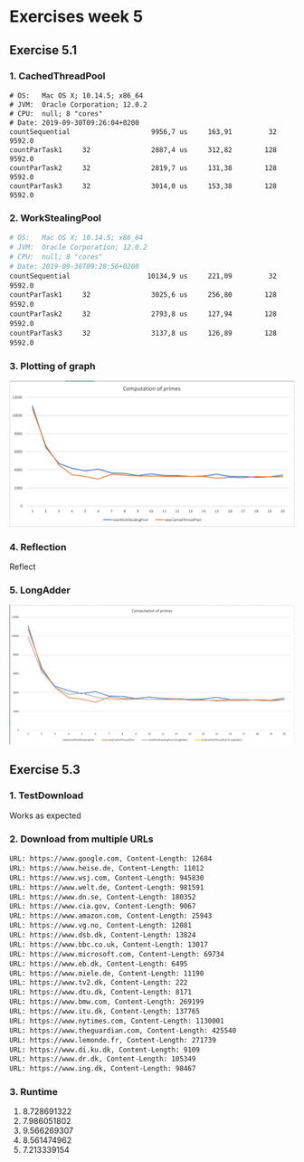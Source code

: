 # Exercises week 5

## Exercise 5.1

### 1. CachedThreadPool

```
# OS:   Mac OS X; 10.14.5; x86_64
# JVM:  Oracle Corporation; 12.0.2
# CPU:  null; 8 "cores"
# Date: 2019-09-30T09:26:04+0200
countSequential                    9956,7 us     163,91         32
9592.0
countParTask1     32               2887,4 us     312,82        128
9592.0
countParTask2     32               2819,7 us     131,38        128
9592.0
countParTask3     32               3014,0 us     153,38        128
9592.0
```

### 2. WorkStealingPool

```bash
# OS:   Mac OS X; 10.14.5; x86_64
# JVM:  Oracle Corporation; 12.0.2
# CPU:  null; 8 "cores"
# Date: 2019-09-30T09:28:56+0200
countSequential                   10134,9 us     221,09         32
9592.0
countParTask1     32               3025,6 us     256,80        128
9592.0
countParTask2     32               2793,8 us     127,94        128
9592.0
countParTask3     32               3137,8 us     126,89        128
9592.0
```

### 3. Plotting of graph

![Computation of primes](plot.png)

### 4. Reflection

Reflect

### 5. LongAdder

![Computation of primes](plot2.png)

## Exercise 5.3

### 1. TestDownload

Works as expected

### 2. Download from multiple URLs

```bash
URL: https://www.google.com, Content-Length: 12684
URL: https://www.heise.de, Content-Length: 11012
URL: https://www.wsj.com, Content-Length: 945830
URL: https://www.welt.de, Content-Length: 981591
URL: https://www.dn.se, Content-Length: 180352
URL: https://www.cia.gov, Content-Length: 9067
URL: https://www.amazon.com, Content-Length: 25943
URL: https://www.vg.no, Content-Length: 12081
URL: https://www.dsb.dk, Content-Length: 13824
URL: https://www.bbc.co.uk, Content-Length: 13017
URL: https://www.microsoft.com, Content-Length: 69734
URL: https://www.eb.dk, Content-Length: 6495
URL: https://www.miele.de, Content-Length: 11190
URL: https://www.tv2.dk, Content-Length: 222
URL: https://www.dtu.dk, Content-Length: 8171
URL: https://www.bmw.com, Content-Length: 269199
URL: https://www.itu.dk, Content-Length: 137765
URL: https://www.nytimes.com, Content-Length: 1130001
URL: https://www.theguardian.com, Content-Length: 425540
URL: https://www.lemonde.fr, Content-Length: 271739
URL: https://www.di.ku.dk, Content-Length: 9109
URL: https://www.dr.dk, Content-Length: 105349
URL: https://www.ing.dk, Content-Length: 98467
```

### 3. Runtime

1. 8.728691322
1. 7.986051802
1. 9.566269307
1. 8.561474962
1. 7.213339154
